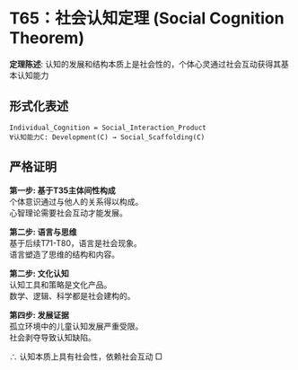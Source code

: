 # T65：社会认知定理 (Social Cognition Theorem)  

**定理陈述**: 认知的发展和结构本质上是社会性的，个体心灵通过社会互动获得其基本认知能力  

## 形式化表述  
```  
Individual_Cognition = Social_Interaction_Product  
∀认知能力C: Development(C) → Social_Scaffolding(C)  
```  

## 严格证明  

**第一步: 基于T35主体间性构成**  
个体意识通过与他人的关系得以构成。  
心智理论需要社会互动才能发展。  

**第二步: 语言与思维**  
基于后续T71-T80，语言是社会现象。  
语言塑造了思维的结构和内容。  

**第二步: 文化认知**  
认知工具和策略是文化产品。  
数学、逻辑、科学都是社会建构的。  

**第四步: 发展证据**  
孤立环境中的儿童认知发展严重受限。  
社会剥夺导致认知缺陷。  

∴ 认知本质上具有社会性，依赖社会互动 □  